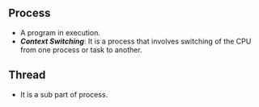 ## Process
- A program in execution.
- ***Context Switching***: It is a process that involves switching of the CPU from one process or task to another.

## Thread
- It is a sub part of process.
